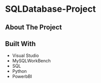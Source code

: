 # SQLDatabase-Project

## About The Project

## Built  With
* Visual Studio
* MySQLWorkBench
* SQL
* Python
* PowerbBI
